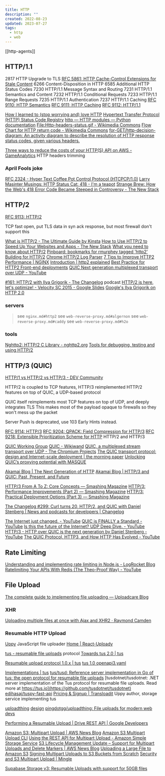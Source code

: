 ```yaml
---
title: HTTP
description: ""
created: 2022-08-23
updated: 2023-07-27
tags:
  - http
  - web
---
```


[[http-agents]]

## HTTP/1.1

2817 HTTP Upgrade to TLS
[RFC 5861: HTTP Cache-Control Extensions for Stale Content](https://www.rfc-editor.org/rfc/rfc5861)
6266 Content-Disposition in HTTP
6585 Additional HTTP Status Codes
7230 HTTP/1.1 Message Syntax and Routing
7231 HTTP/1.1 Semantics and Content
7232 HTTP/1.1 Conditional Requests
7233 HTTP/1.1 Range Requests
7235 HTTP/1.1 Authentication
7237 HTTP/1.1 Caching
[RFC 9110: HTTP Semantics](https://www.rfc-editor.org/rfc/rfc9110)
[RFC 9111: HTTP Caching](https://www.rfc-editor.org/rfc/rfc9111)
[RFC 9112: HTTP/1.1](https://www.rfc-editor.org/rfc/rfc9112)

[How I learned to (stop worrying and) love HTTP](https://codewords.recurse.com/issues/two/how-i-learned-to-stop-worrying-and-love-http)
[Hypertext Transfer Protocol (HTTP) Status Code Registry](https://www.iana.org/assignments/http-status-codes/http-status-codes.xhtml)
[http — HTTP modules — Python documentation](https://docs.python.org/3/library/http.html)
[File:Http-headers-status.gif - Wikimedia Commons](https://commons.wikimedia.org/wiki/File%3aHttp-headers-status.gif)
[Flow Chart for HTTP return code - Wikimedia Commons](https://commons.wikimedia.org/wiki/File%3aHttp-headers-status.gif)
[for-GET/http-decision-diagram: An activity diagram to describe the resolution of HTTP response status codes, given various headers.](https://github.com/for-GET/http-decision-diagram)

[Three ways to reduce the costs of your HTTP(S) API on AWS - GameAnalytics](https://gameanalytics.com/blog/reduce-costs-https-api-aws.html/amp) HTTP headers trimming

### April Fools joke

[RFC 2324 - Hyper Text Coffee Pot Control Protocol (HTCPCP/1.0)](https://tools.ietf.org/html/rfc2324)
[Larry Masinter Musings: HTTP Status Cat: 418 - I'm a teapot](http://masinter.blogspot.hk/2011/12/http-status-cat-418-i-teapot.html)
[Strange Brew: How the Web's 418 Error Code Became Steeped in Controversy - The New Stack](https://thenewstack.io/tempest-teapot-error-compleat-history-418-return-code/)

## HTTP/2

[RFC 9113: HTTP/2](https://www.rfc-editor.org/rfc/rfc9113)

TCP fast open, put TLS data in syn ack response, but most firewall don't support this

[What is HTTP/2 - The Ultimate Guide by Kinsta](https://kinsta.com/learn/what-is-http2/)
[How to Use HTTP/2 to Speed Up Your Websites and Apps - The New Stack](http://thenewstack.io/take-advantage-http2-speed-web-sites-apps/)
[What you need to know about HTTP/2](https://fly.io/articles/http2-for-devs/)
[Pinboard: bookmarks for rmurphey tagged 'http2'](https://pinboard.in/u:rmurphey/t:http2/)
[Building for HTTP/2](http://rmurphey.com/blog/2015/11/25/building-for-http2)
[Chrome HTTP/2 Log Parser](http://rmurphey.com/blog/2015/11/28/chrome-http2-log-parser)
[7 Tips to Improve HTTP2 Performance | NGINX](https://www.nginx.com/blog/7-tips-for-faster-http2-performance/)
[Introduction | http2 explained](https://bagder.gitbooks.io/http2-explained/content/)
[Best Practice for HTTP2 Front-end deployments](http://blog.cloud66.com/best-practice-for-http2-front-end-deployments/)
[QUIC Next generation multiplexed transport over UDP - YouTube](https://www.youtube.com/watch?v=cSNT88_gedw)

[#161: HTTP/2 with Ilya Grigorik - The Changelog](https://changelog.com/161/) podcast
[HTTP/2 is here, let's optimize! - Velocity SC 2015 - Google Slides](https://docs.google.com/presentation/d/1r7QXGYOLCh4fcUq0jDdDwKJWNqWK1o4xMtYpKZCJYjM/present?slide=id.p19)
[Google's Ilya Grigorik on HTTP 2.0](http://www.slideshare.net/heavybit/heavybit-presents-ilya-grigorik-on)

### servers

> see `nginx.md#http2`
> see `web-reverse-proxy.md#algernon`
> see `web-reverse-proxy.md#caddy`
> see `web-reverse-proxy.md#h2o`

### tools

[Nghttp2: HTTP/2 C Library - nghttp2.org](https://nghttp2.org/)
[Tools for debugging, testing and using HTTP/2](https://blog.cloudflare.com/tools-for-debugging-testing-and-using-http-2/)

## HTTP/3 (QUIC)

[HTTP/1 vs HTTP/2 vs HTTP/3 - DEV Community](https://dev.to/accreditly/http1-vs-http2-vs-http3-2k1c)

HTTP/2 is coupled to TCP features, HTTP/3 reimplemented HTTP/2 features on top of QUIC, a UDP-based protocol

QUIC itself reimplements most TCP features on top of UDP, and deeply integrates TLS
This makes most of the payload opaque to firewalls so they won't mess up the packet

Server Push is deprecated, use 103 Early Hints instead.

[RFC 9114: HTTP/3](https://www.rfc-editor.org/rfc/rfc9114)
[RFC 9204: QPACK: Field Compression for HTTP/3](https://www.rfc-editor.org/rfc/rfc9204)
[RFC 9218: Extensible Prioritization Scheme for HTTP](https://www.rfc-editor.org/rfc/rfc9218) HTTP/2 and HTTP/3

[QUIC Working Group](https://quicwg.org/)
[QUIC - Wikiwand](https://www.wikiwand.com/en/QUIC)
[QUIC, a multiplexed stream transport over UDP - The Chromium Projects](https://www.chromium.org/quic)
[The QUIC transport protocol: design and Internet-scale deployment | the morning paper](https://blog.acolyer.org/2017/10/26/the-quic-transport-protocol-design-and-internet-scale-deployment/)
[Unlocking QUIC’s proxying potential with MASQUE](https://blog.cloudflare.com/unlocking-quic-proxying-potential/)

[Akamai Blog | The Next Generation of HTTP](https://www.akamai.com/blog/news/the-next-generation-of-http)
[Akamai Blog | HTTP/3 and QUIC: Past, Present, and Future](https://www.akamai.com/blog/performance/http3-and-quic-past-present-and-future)

[HTTP/3 From A To Z: Core Concepts — Smashing Magazine](https://www.smashingmagazine.com/2021/08/http3-core-concepts-part1/)
[HTTP/3: Performance Improvements (Part 2) — Smashing Magazine](https://www.smashingmagazine.com/2021/08/http3-performance-improvements-part2/)
[HTTP/3: Practical Deployment Options (Part 3) — Smashing Magazine](https://www.smashingmagazine.com/2021/09/http3-practical-deployment-options-part3/)

[The Changelog #299: Curl turns 20, HTTP/2, and QUIC with Daniel Stenberg | News and podcasts for developers | Changelog](https://changelog.com/podcast/299)

[The Internet just changed. - YouTube](https://www.youtube.com/watch?v=cdb7M37o9sU)
[QUIC is FINALLY a Standard - YouTube](https://www.youtube.com/watch?v=vfShdjlyRGg)
[Is this the future of the Internet? UDP Deep Dive. - YouTube](https://www.youtube.com/watch?v=kVSCFBuh9xs)
[HTTP/3 - HTTP over QUIC is the next generation by Daniel Stenberg - YouTube](https://www.youtube.com/watch?v=idViw4anA6E)
[The QUIC Protocol, HTTP3, and How HTTP Has Evolved - YouTube](https://www.youtube.com/watch?v=VONSx_ftkz8)

## Rate Limiting

[Understanding and implementing rate limiting in Node.js - LogRocket Blog](https://blog.logrocket.com/rate-limiting-node-js/)
[Ratelimiting Your APIs With Redis (The Theo-Proof Way) - YouTube](https://www.youtube.com/watch?v=yfGCmSjGIxk)

## File Upload

[The complete guide to implementing file uploading — Uploadcare Blog](https://uploadcare.com/blog/the-file-uploading-guide/)

### XHR

[Uploading multiple files at once with Ajax and XHR2 · Raymond Camden](https://www.raymondcamden.com/2016/05/05/uploading-multiple-files-at-once-with-ajax-and-xhr2/)

### Resumable HTTP Upload

[Uppy](https://uppy.io/) JavaScript file uploader
[Home | React-Uploady](https://react-uploady.org/)

[tus - resumable file uploads](https://tus.io/) protocol
[Towards tus 2.0 | tus](https://tus.io/blog/2022/02/24/tus-v2.html)

[Resumable upload protocol 1.0.x | tus](https://tus.io/protocols/resumable-upload.html)
[tus 1.0 openapi3.yaml](https://raw.githubusercontent.com/tus/tus-resumable-upload-protocol/main/OpenAPI/openapi3.yaml)

[Implementations | tus](https://tus.io/implementations.html)
[tus/tusd: Reference server implementation in Go of tus: the open protocol for resumable file uploads](https://github.com/tus/tusd)
[tusdotnet/tusdotnet: .NET server implementation of the Tus protocol for resumable file uploads. Read more at https://tus.io](https://github.com/tusdotnet/tusdotnet)
[edihasaj/tuspy-fast-api](https://github.com/edihasaj/tuspy-fast-api)
[Pricing & Signup | Transloadit](https://transloadit.com/pricing/) Uppy author, storage service implementing tus

[uploadthing](https://uploadthing.com/) [design](https://raw.githubusercontent.com/pingdotgg/uploadthing/main/assets/Diagram.png)
[pingdotgg/uploadthing: File uploads for modern web devs](https://github.com/pingdotgg/uploadthing)

[Performing a Resumable Upload | Drive REST API | Google Developers](https://developers.google.com/drive/api/v3/resumable-upload)

[Amazon S3: Multipart Upload | AWS News Blog](https://aws.amazon.com/blogs/aws/amazon-s3-multipart-upload/)
[Amazon S3 Multipart Upload CLI](https://aws.amazon.com/premiumsupport/knowledge-center/s3-multipart-upload-cli/)
[Using the REST API for Multipart Upload - Amazon Simple Storage Service](https://docs.aws.amazon.com/AmazonS3/latest/dev/UsingRESTAPImpUpload.html)
[S3 Lifecycle Management Update – Support for Multipart Uploads and Delete Markers | AWS News Blog](https://aws.amazon.com/blogs/aws/s3-lifecycle-management-update-support-for-multipart-uploads-and-delete-markers/)
[Uploading a Large File to Amazon S3](https://www.jtouzi.net/uploading-a-large-file-to-amazon-web-services-s3/)
[Signing Multipart Uploads to S3 Buckets from Scratch](https://medium.com/workday-engineering/signing-multipart-uploads-to-s3-buckets-from-scratch-9df181885b2)
[Security and S3 Multipart Upload | Mingle](https://www.thoughtworks.com/mingle/infrastructure/2015/06/15/security-and-s3-multipart-upload.html)

[Supabase Storage v3: Resumable Uploads with support for 50GB files](https://supabase.com/blog/storage-v3-resumable-uploads)
